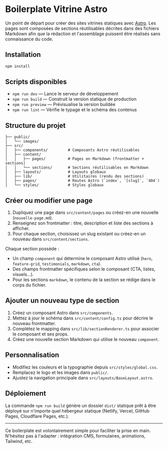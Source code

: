 # Boilerplate Vitrine Astro

Un point de départ pour créer des sites vitrines statiques avec [Astro](https://astro.build). Les pages sont composées de sections réutilisables décrites dans des fichiers Markdown afin que la rédaction et l'assemblage puissent être réalisés sans connaissance du code.

## Installation

```bash
npm install
```

## Scripts disponibles

- `npm run dev` — Lance le serveur de développement
- `npm run build` — Construit la version statique de production
- `npm run preview` — Prévisualise la version buildée
- `npm run lint` — Vérifie le typage et le schéma des contenus

## Structure du projet

```
├── public/
│   └── images/
├── src/
│   ├── components/         # Composants Astro réutilisables
│   ├── content/
│   │   ├── pages/          # Pages en Markdown (frontmatter + sections)
│   │   └── sections/       # Sections réutilisables en Markdown
│   ├── layouts/            # Layouts globaux
│   ├── lib/                # Utilitaires (rendu des sections)
│   ├── pages/              # Routes Astro (`index`, `[slug]`, `404`)
│   └── styles/             # Styles globaux
```

## Créer ou modifier une page

1. Dupliquez une page dans `src/content/pages` ou créez-en une nouvelle (`nouvelle-page.md`).
2. Renseignez son frontmatter : titre, description et liste des sections à afficher.
3. Pour chaque section, choisissez un slug existant ou créez-en un nouveau dans `src/content/sections`.

Chaque section possède :

- Un champ `component` qui détermine le composant Astro utilisé (`hero`, `feature-grid`, `testimonials`, `markdown`, `cta`).
- Des champs frontmatter spécifiques selon le composant (CTA, listes, visuels…).
- Pour les sections `markdown`, le contenu de la section se rédige dans le corps du fichier.

## Ajouter un nouveau type de section

1. Créez un composant Astro dans `src/components`.
2. Mettez à jour le schéma dans `src/content/config.ts` pour décrire le nouveau frontmatter.
3. Complétez le mapping dans `src/lib/sectionRenderer.ts` pour associer le composant et ses props.
4. Créez une nouvelle section Markdown qui utilise le nouveau `component`.

## Personnalisation

- Modifiez les couleurs et la typographie depuis `src/styles/global.css`.
- Remplacez le logo et les images dans `public/`.
- Ajustez la navigation principale dans `src/layouts/BaseLayout.astro`.

## Déploiement

La commande `npm run build` génère un dossier `dist/` statique prêt à être déployé sur n'importe quel hébergeur statique (Netlify, Vercel, GitHub Pages, Cloudflare Pages, etc.).

---

Ce boilerplate est volontairement simple pour faciliter la prise en main. N'hésitez pas à l'adapter : intégration CMS, formulaires, animations, Tailwind, etc.
